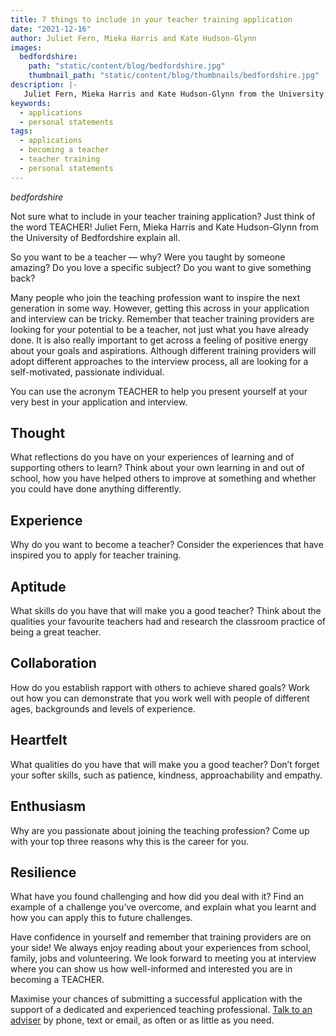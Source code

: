 ```yaml
---
title: 7 things to include in your teacher training application
date: "2021-12-16"
author: Juliet Fern, Mieka Harris and Kate Hudson-Glynn
images:
  bedfordshire:
    path: "static/content/blog/bedfordshire.jpg"
    thumbnail_path: "static/content/blog/thumbnails/bedfordshire.jpg"
description: |-
   Juliet Fern, Mieka Harris and Kate Hudson-Glynn from the University of Bedfordshire share seven key things to include in your teacher training application.
keywords:
  - applications
  - personal statements
tags:
  - applications
  - becoming a teacher
  - teacher training
  - personal statements
---
```


$bedfordshire$

Not sure what to include in your teacher training application? Just think of the word TEACHER! Juliet Fern, Mieka Harris and Kate Hudson-Glynn from the University of Bedfordshire explain all.

So you want to be a teacher — why? Were you taught by someone amazing? Do you love a specific subject? Do you want to give something back?

Many people who join the teaching profession want to inspire the next generation in some way. However, getting this across in your application and interview can be tricky. Remember that teacher training providers are looking for your potential to be a teacher, not just what you have already done. It is also really important to get across a feeling of positive energy about your goals and aspirations. Although different training providers will adopt different approaches to the interview process, all are looking for a self-motivated, passionate individual.

You can use the acronym TEACHER to help you present yourself at your very best in your application and interview.

## Thought

What reflections do you have on your experiences of learning and of supporting others to learn? Think about your own learning in and out of school, how you have helped others to improve at something and whether you could have done anything differently.

## Experience

Why do you want to become a teacher? Consider the experiences that have inspired you to apply for teacher training.

## Aptitude

What skills do you have that will make you a good teacher? Think about the qualities your favourite teachers had and research the classroom practice of being a great teacher.

## Collaboration

How do you establish rapport with others to achieve shared goals? Work out how you can demonstrate that you work well with people of different ages, backgrounds and levels of experience.

## Heartfelt

What qualities do you have that will make you a good teacher? Don’t forget your softer skills, such as patience, kindness, approachability and empathy.

## Enthusiasm

Why are you passionate about joining the teaching profession? Come up with your top three reasons why this is the career for you.

## Resilience

What have you found challenging and how did you deal with it? Find an example of a challenge you’ve overcome, and explain what you learnt and how you can apply this to future challenges.

Have confidence in yourself and remember that training providers are on your side! We always enjoy reading about your experiences from school, family, jobs and volunteering. We look forward to meeting you at interview where you can show us how well-informed and interested you are in becoming a TEACHER.

Maximise your chances of submitting a successful application with the support of a dedicated and experienced teaching professional. [Talk to an adviser](/teacher-training-advisers) by phone, text or email, as often or as little as you need.
